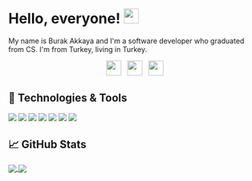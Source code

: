 
# Hello, everyone! <img src="https://raw.githubusercontent.com/MartinHeinz/MartinHeinz/master/wave.gif" width="30px">
My name is Burak Akkaya and I'm a software developer who graduated from CS. I'm from Turkey, living in Turkey.
<p align='center'>
<a href="https://twitter.com/burkakkayaa"><img height="30" src="https://github.com/stephenajulu/WaylonWalker/blob/main/icon/twitter.png?raw=true"></a>&nbsp;&nbsp;
<a href="https://instagram.com/burkakkayaa"><img height="30" src="https://github.com/stephenajulu/WaylonWalker/blob/main/icon/instagram.jpg?raw=true"></a>&nbsp;&nbsp;
<a href="https://www.linkedin.com/in/burak--akkaya/"><img height="30" src="https://github.com/stephenajulu/WaylonWalker/blob/main/icon/linkedin.png?raw=true"></a>
</p>

## 🔧 Technologies & Tools

![](https://img.shields.io/badge/OS-Windows-informational?style=flat&logo=<windows>&logoColor=white&color=2bbc8a)
![](https://img.shields.io/badge/OS-Mac-informational?style=flat&logo=<mac>&logoColor=white&color=2bbc8a)
![](https://img.shields.io/badge/Code-C#-informational?style=flat&logo=<csharp>&logoColor=white&color=2bbc8a)
![](https://img.shields.io/badge/Code-Java-informational?style=flat&logo=<java>&logoColor=white&color=2bbc8a)
![](https://img.shields.io/badge/Code-JavaScript-informational?style=flat&logo=<javascript>&logoColor=white&color=2bbc8a)
![](https://img.shields.io/badge/Editor-IntelliJ_IDEA-informational?style=flat&logo=<intellij-idea>&logoColor=white&color=2bbc8a)
![](https://img.shields.io/badge/Editor-Visual_Studio-informational?style=flat&logo=<visual-studio>&logoColor=white&color=2bbc8a)

## &#x1f4c8; GitHub Stats
<a href="https://github.com/akkayaburak/akkayaburak">
  <img align="center" src="https://github-readme-stats.vercel.app/api?username=akkayaburak&count_private=true&show_icons=true" />
</a>
<a href="https://github.com/akkayaburak/akkayaburak">
  <img align="center" src="https://github-readme-stats.vercel.app/api/top-langs/?username=akkayaburak&layout=compact" />
</a>
